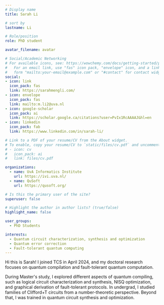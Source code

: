 ```yaml
---
# Display name
title: Sarah Li

# sort by 
lastname: Li

# Role/position
role: PhD student

avatar_filename: avatar

# Social/Academic Networking
# For available icons, see: https://wowchemy.com/docs/getting-started/page-builder/#icons
#   For an email link, use "fas" icon pack, "envelope" icon, and a link in the
#   form "mailto:your-email@example.com" or "#contact" for contact widget.
social:
- icon: link
  icon_pack: fas
  link: https://sarahmengli.com/
- icon: envelope
  icon_pack: fas
  link: mailto:m.li2@uva.nl
- icon: google-scholar
  icon_pack: ai
  link: https://scholar.google.ca/citations?user=PvIx1RcAAAAJ&hl=en
- icon: linkedin
  icon_pack: fab
  link: https://www.linkedin.com/in/sarah-li/

# Link to a PDF of your resume/CV from the About widget.
# To enable, copy your resume/CV to `static/files/cv.pdf` and uncomment the lines below.
# - icon: cv
#   icon_pack: ai
#   link: files/cv.pdf

organizations:
  - name: UvA Informatics Institute
    url: https://ivi.uva.nl/
  - name: QuSoft
    url: https://qusoft.org/

# Is this the primary user of the site?
superuser: false

# Highlight the author in author lists? (true/false)
highlight_name: false

user_groups:
  - PhD Students

interests:
  - Quantum circuit characterization, synthesis and optimization
  - Quantum error correction
  - Fault-tolerant quantum computing
---
```

Hi this is Sarah! I joined TCS in April 2024, and my doctoral research focuses on quantum compilation and fault-tolerant quantum computation.

During Master's study, I explored different aspects of quantum compiling, such as logical circuit characterization and synthesis, NISQ optimization, and graphical derivation of fault-tolerant protocols. In undergrad, I studied families of Clifford+T circuits from a number-theoretic perspective. Beyond that, I was trained in quantum circuit synthesis and optimization.